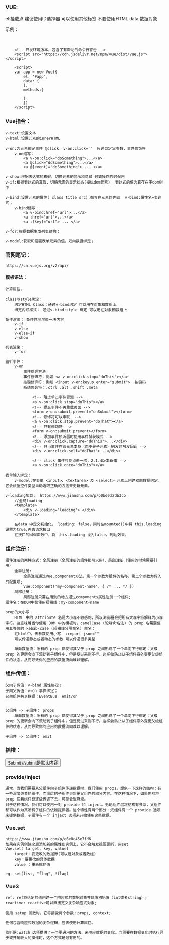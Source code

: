 ### VUE:

el:挂载点  建议使用ID选择器 可以使用其他标签 不要使用HTML
data:数据对象 

示例：
    <div id="app">     
        </div>

        <!-- 开发环境版本，包含了有帮助的命令行警告 -->
        <script src="https://cdn.jsdelivr.net/npm/vue/dist/vue.js"></script>

        <script>
        var app = new Vue({
            el: '#app',  
            data: {
            },
            methods:{

            }
            })  
        </script>

### Vue指令：
    v-text:设置文本
    v-html:设置元素的innerHTML

    v-on:为元素绑定事件 @click  v-on:click=''  传递自定义参数，事件修饰符
        v-on缩写：
            <a v-on:click="doSomething">...</a>
            <a @click="doSomething">...</a>
            <a @[event]="doSomething"> ... </a>

    v-show:根据表达式的真假，切换元素的显示和隐藏 频繁操作的时候用
    v-if:根据表达式的真假，切换元素的显示状态(操纵dom元素)  表达式的值为真存在于dom树中

    v-bind:设置元素的属性( class title src),都写在元素的内部  v-bind:属性名=表达式；
        v-bind缩写：
            <a v-bind:href="url">...</a>  
            <a :href="url">...</a>
            <a :[key]="url"> ... </a>

    v-for:根据数据生成列表结构；

    v-model:获取和设置表单元素的值，双向数据绑定；
    

### 官网笔记：
    https://cn.vuejs.org/v2/api/

#### 模板语法：
    计算属性，

    class与style绑定：
        绑定HTML Class：通过v-bind绑定 可以用在对象和数组上
        绑定内联样式： 通过v-bind:style 绑定 可以用在对象和数组上

    条件渲染： 条件性地渲染一块内容
        v-if
        v-else
        v-else-if
        v-show

    列表渲染：
        v-for

    监听事件：
        v-on
            事件处理方法
            事件修饰符：例如 <a v-on:click.stop="doThis"></a>
            按键修饰符：例如 <input v-on:keyup.enter="submit">  按键码
            系统修饰符：.ctrl .alt .shift .meta
        
                <!-- 阻止单击事件冒泡 -->
                <a v-on:click.stop="doThis"></a>
                <!-- 提交事件不再重载页面 -->
                <form v-on:submit.prevent="onSubmit"></form>
                <!-- 修饰符可以串联  -->
                <a v-on:click.stop.prevent="doThat"></a>
                <!-- 只有修饰符 -->
                <form v-on:submit.prevent></form>
                <!-- 添加事件侦听器时使用事件捕获模式 -->
                <div v-on:click.capture="doThis">...</div>
                <!-- 只当事件在该元素本身（而不是子元素）触发时触发回调 -->
                <div v-on:click.self="doThat">...</div>

                <!-- click 事件只能点击一次，2.1.4版本新增 -->
                <a v-on:click.once="doThis"></a>
                
    表单输入绑定：
        v-model:在表单 <input>、<textarea> 及 <select> 元素上创建双向数据绑定。它会根据控件类型自动选取正确的方法来更新元素。
        
    v-loading加载:  https://www.jianshu.com/p/b0bd0d7db3cb
        //全局loading
        <template>
            <div v-loading="loading"> </div>
        </template>
    
        在data 中定义初始化， loading: false，同时在mounted()中将 this.loading设置为true,再去请求接口
        在接口的回调函数中，将 this.loading 设为false，到达效果。
    
### 组件注册： 
    组件注册的两种方式：全局注册（全局注册的组件都可以用）、局部注册（使用的时候需要引用）
        全局注册: 
            全局注册通过Vue.component方法，第一个参数为组件的名称，第二个参数为传入的配置项;
            Vue.component('my-component-name', { /* ... */ })
        局部注册：
            局部注册只需在用到的地方通过components属性注册一个组件;
    组件名：在DOM中都使用短横线；my-component-name
            
    prop的大小写：
        HTML 中的 attribute 名是大小写不敏感的，所以浏览器会把所有大写字符解释为小写字符。这意味着当你使用 DOM 中的模板时，camelCase (驼峰命名法) 的 prop 名需要使用其等价的 kebab-case (短横线分隔命名) 命名：
        在html中，传参数使用小写  :report-json=""
        可以传递静态或者动态的参数 可以传递很多类型 

        单向数据流：所有的 prop 都使得其父子 prop 之间形成了一个单向下行绑定：父级 prop 的更新会向下流动到子组件中，但是反过来则不行。这样会防止从子组件意外变更父级组件的状态，从而导致你的应用的数据流向难以理解。

### 组件传值：

    父向子传值：v-bind 属性绑定；
    子向父传值：v-on 事件绑定；
    兄弟组件共享数据：EventBus  emit/on

    
    父组件 -> 子组件： props
        单向数据流：所有的 prop 都使得其父子 prop 之间形成了一个单向下行绑定：父级 prop 的更新会向下流动到子组件中，但是反过来则不行。这样会防止从子组件意外变更父级组件的状态，从而导致你的应用的数据流向难以理解。

    子组件 -> 父组件： emit

### 插槽：<submit-button>
<button type="submit">
  <slot>Submit</slot>  //submit是默认内容
</button>
    
### provide/inject
    通常，当我们需要从父组件向子组件传递数据时，我们使用 props。想象一下这样的结构：有一些深度嵌套的组件，而深层的子组件只需要父组件的部分内容。在这种情况下，如果仍然将 prop 沿着组件链逐级传递下去，可能会很麻烦。
    对于这种情况，我们可以使用一对 provide 和 inject。无论组件层次结构有多深，父组件都可以作为其所有子组件的依赖提供者。这个特性有两个部分：父组件有一个 provide 选项来提供数据，子组件有一个 inject 选项来开始使用这些数据。
    
### Vue.set
    https://www.jianshu.com/p/e6e8c45e7fd6
    如果在实例创建之后添加新的属性到实例上，它不会触发视图更新，用set
    Vue.set( target, key, value)
        target：要更改的数据源(可以是对象或者数组)
        key：要更改的具体数据
        value ：重新赋的值
    
    eg. set(list, "flag", !flag)


### Vue3
    ref: ref将给定的值创建一个响应式的数据对象并赋值初始值（int或者string）;
    reactive: reactive可以直接定义复杂响应式对象;

    使用 setup 函数时，它将接受两个参数：props, context;

    任何包含响应式数据的复杂逻辑，应该使用计算属性。

    侦听器:watch 选项提供了一个更通用的方法，来响应数据的变化。当需要在数据变化时执行异步或开销较大的操作时，这个方式是最有用的。




